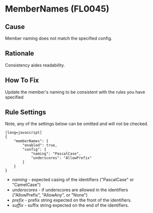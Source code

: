 # MemberNames (FL0045)

## Cause

Member naming does not match the specified config.

## Rationale

Consistency aides readability.

## How To Fix

Update the member's naming to be consistent with the rules you have specified

## Rule Settings

Note, any of the settings below can be omitted and will not be checked.

	[lang=javascript]
    {
        "memberNames": { 
            "enabled": true,
            "config": {
                "naming": "PascalCase",
                "underscores": "AllowPrefix"
            }
        }
    }

* *naming* - expected casing of the identifiers ("PascalCase" or "CamelCase")
* *underscores* - if underscores are allowed in the identifiers ("AllowPrefix", "AllowAny", or "None")
* *prefix* - prefix string expected on the front of the identifiers.
* *suffix* - suffix string expected on the end of the identifiers.
